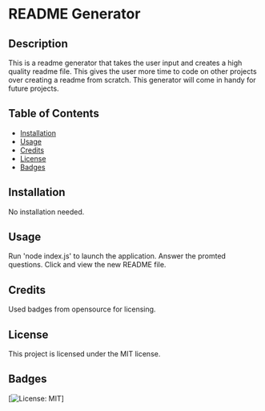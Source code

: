 # README Generator

## Description

This is a readme generator that takes the user input and creates a high quality readme file. 
This gives the user more time to code on other projects over creating a readme from scratch. 
This generator will come in handy for future projects.

## Table of Contents

- [Installation](#installation)
- [Usage](#usage)
- [Credits](#credits)
- [License](#license)
- [Badges](#badges)

## Installation

No installation needed.

## Usage

Run 'node index.js' to launch the application.
Answer the promted questions.
Click and view the new README file.

## Credits

Used badges from opensource for licensing.

## License

This project is licensed under the MIT license.

## Badges

[![License: MIT](https://img.shields.io/badge/License-MIT-yellow.svg)]
